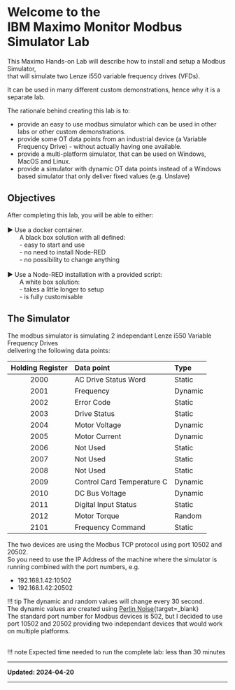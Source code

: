 # Welcome to the </br>IBM Maximo Monitor Modbus Simulator Lab
This Maximo Hands-on Lab will describe how to install and setup a Modbus Simulator, </br>
that will simulate two Lenze i550 variable frequency drives (VFDs).

It can be used in many different custom demonstrations, hence why it is a separate lab.

The rationale behind creating this lab is to:

- provide an easy to use modbus simulator which can be used in other labs or other custom demonstrations.
- provide some OT data points from an industrial device (a Variable Frequency Drive) - without actually having one available.
- provide a multi-platform simulator, that can be used on Windows, MacOS and Linux.
- provide a simulator with dynamic OT data points instead of a Windows based simulator that only deliver fixed values (e.g. Unslave)

## Objectives

After completing this lab, you will be able to either:</br></br>
►	Use a docker container. </br>
&emsp;&emsp;A black box solution with all defined:</br>
&emsp;&emsp;- easy to start and use</br>
&emsp;&emsp;- no need to install Node-RED</br>
&emsp;&emsp;- no possibility to change anything</br>
</br>
►	Use a Node-RED installation with a provided script:</br>
&emsp;&emsp;A white box solution:</br>
&emsp;&emsp;- takes a little longer to setup</br>
&emsp;&emsp;- is fully customisable</br>

## The Simulator
The modbus simulator is simulating 2 independant Lenze i550 Variable Frequency Drives</br>
delivering the following data points:

| Holding Register | Data point                            | Type      |
|:----------------:|:--------------------------------------|:----------|
| 2000             | AC Drive Status Word                  | Static    |
| 2001             | Frequency                             | Dynamic   |
| 2002             | Error Code                            | Static    |
| 2003             | Drive Status                          | Static    |
| 2004             | Motor Voltage                         | Dynamic   |
| 2005             | Motor Current                         | Dynamic   |
| 2006             | Not Used                              | Static    |
| 2007             | Not Used                              | Static    |
| 2008             | Not Used                              | Static    |
| 2009             | Control Card Temperature C            | Dynamic   |
| 2010             | DC Bus Voltage                        | Dynamic   |
| 2011             | Digital Input Status                  | Static    |
| 2012             | Motor Torque                          | Random    |
| 2101             | Frequency Command                     | Static    |

The two devices are using the Modbus TCP protocol using port 10502 and 20502.</br>
So you need to use the IP Address of the machine where the simulator is running combined with the port numbers, e.g.</br>
- 192.168.1.42:10502</br>
- 192.168.1.42:20502

!!! tip
    The dynamic and random values will change every 30 second.</br>
    The dynamic values are created using [Perlin Noise](https://en.wikipedia.org/wiki/Perlin_noise){target=_blank}</br>
    The standard port number for Modbus devices is 502, but I decided to use port 10502 and 20502 providing two independant devices that would work on multiple platforms.


</br>
!!! note
    Expected time needed to run the complete lab: less than 30 minutes

---

**Updated: 2024-04-20**

---
